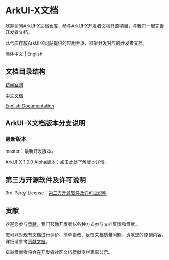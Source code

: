 # ArkUI-X文档

欢迎访问ArkUI-X文档仓库，参与ArkUI-X开发者文档开源项目，与我们一起完善开发者文档。

此仓库存放ArkUI-X网站提供的应用开发、框架开发对应的开发者文档。

简体中文 | [English](./README.en.md)

## 文档目录结构

[访问官网](https://arkui-x.cn/)

[中文文档](./zh-cn/README.md) 

[English Documentation](./en/readme.md)

## ArkUI-X文档版本分支说明

### 最新版本

master：最新开发版本。

ArkUI-X 1.0.0 Alpha版本：点击[此处](zh-cn/release-notes/ArkUI-X-v1.0.0-alpha.md)了解版本详情。


## 第三方开源软件及许可说明

3rd-Party-License：[第三方开源软件及许可证说明](zh-cn/contribute/open-source-software-and-license-notice.md)

## 贡献

欢迎您参与[贡献](zh-cn/contribute/how-to-contribute.md)，我们鼓励开发者以各种方式参与文档反馈和贡献。

您可以对现有文档进行评价、简单更改、反馈文档质量问题、贡献您的原创内容，详细请参考[贡献文档](zh-cn/contribute/documentation-contribution.md)。

卓越贡献者将会在开发者社区文档贡献专栏表彰公示。 
